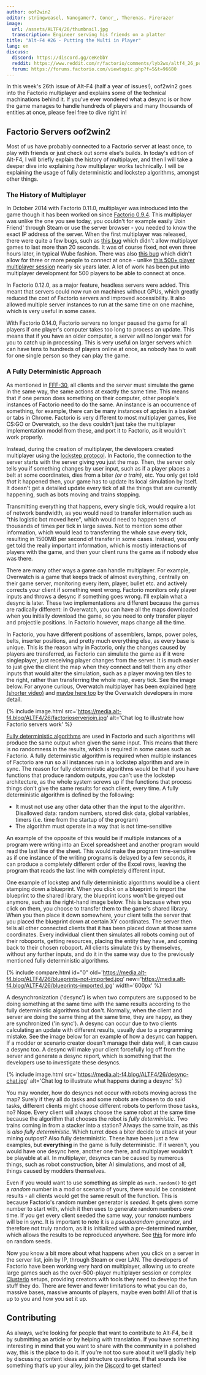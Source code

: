```yaml
---
author: oof2win2
editor: stringweasel, Nanogamer7, Conor_, Therenas, Firerazer
image:
  url: /assets/ALTF4/26/thumbnail.jpg
  transcription: Engineer serving his friends on a platter
title: "Alt-F4 #26 - Putting the Multi in Player"
lang: en
discuss:
  discord: https://discord.gg/ceKebbY
  reddit: https://www.reddit.com/r/factorio/comments/lyb2wx/altf4_26_putting_the_multi_in_player/
  forum: https://forums.factorio.com/viewtopic.php?f=5&t=96680
---
```


In this week's 26th issue of Alt-F4 (half a year of issues!), oof2win2 goes into the Factorio multiplayer and explains some of the technical machinations behind it. If you've ever wondered what a desync is or how the game manages to handle hundreds of players and many thousands of entities at once, please feel free to dive right in!

## Factorio Servers <author>oof2win2</author>

Most of us have probably connected to a Factorio server at least once, to play with friends or just check out some else's builds. In today's edition of Alt-F4, I will briefly explain the history of multiplayer, and then I will take a deeper dive into explaining *how* multiplayer works technically. I will be explaining the usage of fully deterministic and lockstep algorithms, amongst other things.

### The History of Multiplayer

In October 2014 with Factorio 0.11.0, multiplayer was introduced into the game though it has been worked on since [Factorio 0.9.4](https://www.factorio.com/blog/post/fff-26). This multiplayer was unlike the one you see today, you couldn't for example easily 'Join Friend' through Steam or use the server browser - you needed to know the exact IP address of the server. When the first multiplayer was released, there were quite a few bugs, such as [this bug](https://forums.factorio.com/viewtopic.php?t=6285) which didn't allow multiplayer games to last more than 20 seconds. It was of course fixed, not even three hours later, in typical Wube fashion. There was also [this bug](https://forums.factorio.com/viewtopic.php?t=6414) which didn't allow for three or more people to connect at once - unlike [this 500+ player multiplayer session](https://www.factorio.com/blog/post/fff-332) nearly six years later. A lot of work has been put into multiplayer development for 500 players to be able to connect at once.

In Factorio 0.12.0, as a major feature, headless servers were added. This meant that servers could now run on machines without GPUs, which greatly reduced the cost of Factorio servers and improved accessibility. It also allowed multiple server instances to run at the same time on one machine, which is very useful in some cases.

With Factorio 0.14.0, Factorio servers no longer paused the game for all players if one player's computer takes too long to process an update. This means that if you have an older computer, a server will no longer wait for you to catch up in processing. This is very useful on larger servers which can have tens to hundreds of players online at once, as nobody has to wait for one single person so they can play the game.

### A Fully Deterministic Approach

As mentioned in [FFF-30](https://www.factorio.com/blog/post/fff-30), all clients and the server must simulate the game in the same way, the same actions at exactly the same time. This means that if one person does something on their computer, other people's instances of Factorio need to do the same. An instance is an occurrence of something, for example, there can be many instances of apples in a basket or tabs in Chrome. Factorio is very different to most multiplayer games, like CS:GO or Overwatch, so the devs couldn't just take the multiplayer implementation model from these, and port it to Factorio, as it wouldn't work properly.

Instead, during the creation of multiplayer, the developers created multiplayer using the [lockstep protocol](https://en.wikipedia.org/wiki/Lockstep_protocol). In Factorio, the connection to the server starts with the server giving you just the map. Then, the server only tells you if something changes by user input, such as if a player places a belt at some coordinates, dies from a biter *(or a train)*, etc. You only get told *that* it happened then, your game has to update its local simulation by itself. It doesn't get a detailed update every tick of all the things that are currently happening, such as bots moving and trains stopping.

Transmitting everything that happens, every single tick, would require a lot of network bandwidth, as you would need to transfer information such as "this logistic bot moved here", which would need to happen tens of thousands of times per tick in large saves. Not to mention some other information, which would lead to transferring the whole save every tick, resulting in 1500MB per second of transfer in some cases. Instead, you only get told the really important information, which is mostly interactions of players with the game, and then your client runs the game as if nobody else was there.

There are many other ways a game can handle multiplayer. For example, Overwatch is a game that keeps track of almost everything, centrally on their game server, monitoring every item, player, bullet etc. and actively corrects your client if something went wrong. Factorio monitors only player inputs and throws a desync if something goes wrong. I'll explain what a desync is later. These two implementations are different because the games are radically different: in Overwatch, you can have all the maps downloaded when you initially download the game, so you need to only transfer player and projectile positions. In Factorio however, maps change all the time. 

In Factorio, you have different positions of assemblers, lamps, power poles, belts, inserter positions, and pretty much everything else, as every base is unique. This is the reason why in Factorio, only the changes caused by players are transferred, as Factorio can simulate the game as if it were singleplayer, just receiving player changes from the server. It is much easier to just give the client the map when they connect and tell them any other inputs that would alter the simulation, such as a player moving ten tiles to the right, rather than transferring the whole map, every tick. See the image below. For anyone curious, Overwatch multiplayer has been explained [here (shorter video)](https://www.youtube.com/watch?v=vTH2ZPgYujQ) and [maybe here too](https://www.youtube.com/watch?v=W3aieHjyNvw) by the Overwatch developers in more detail.

{% include image.html src='https://media.alt-f4.blog/ALTF4/26/factorioserverjoin.jpg' alt='Chat log to illustrate how Factorio servers work' %}

[Fully deterministic algorithms](https://en.wikipedia.org/wiki/Deterministic_algorithm) are used in Factorio and such algorithms will produce the same output when given the same input. This means that there is no randomness in the results, which is required in some cases such as Factorio. A fully deterministic algorithm is required when multiple instances of Factorio are run so all instances run in a lockstep algorithm and are in sync. The reason for fully deterministic algorithms would be that if you have functions that produce random outputs, you can't use the lockstep architecture, as the whole system screws up if the functions that process things don't give the same results for each client, every time. A fully deterministic algorithm is defined by the following:

* It must not use any other data other than the input to the algorithm. Disallowed data: random numbers, stored disk data, global variables, timers (i.e. time from the startup of the program)
* The algorithm must operate in a way that is not time-sensitive

An example of the opposite of this would be if multiple instances of a program were writing into an Excel spreadsheet and another program would read the last line of the sheet. This would make the program time-sensitive as if one instance of the writing programs is delayed by a few seconds, it can produce a completely different order of the Excel rows, leaving the program that reads the last line with completely different input.

One example of lockstep and fully deterministic algorithms would be a client stamping down a blueprint. When you click on a blueprint to import the blueprint to the shared library, the blueprint icons won't be greyed out anymore, such as the right-hand image below. This is because when you click on them, you choose to transfer them to the game's shared library. When you then place it down somewhere, your client tells the server that you placed the blueprint down at certain XY coordinates. The server then tells all other connected clients that it has been placed down at those same coordinates. Every individual client then simulates all robots coming out of their roboports, getting resources, placing the entity they have, and coming back to their chosen roboport. All clients simulate this by themselves, without any further inputs, and do it in the same way due to the previously mentioned fully deterministic algorithms.

{% include compare.html id="0" old='https://media.alt-f4.blog/ALTF4/26/blueprints-not-imported.jpg' new='https://media.alt-f4.blog/ALTF4/26/blueprints-imported.jpg' width='600px' %}

A desynchronization ('desync') is when two computers are supposed to be doing something at the same time with the same results according to the fully deterministic algorithms but don't. Normally, when the client and server are doing the same thing at the same time, they are happy, as they are synchronized ('in sync'). A desync can occur due to two clients calculating an update with different results, usually due to a programming mistake. See the image below for an example of how a desync can happen. If a modder or scenario creator doesn't manage their data well, it can cause a desync too. A desync will make your client forcefully log off from the server and generate a desync report, which is something that the developers use to investigate these desyncs.

{% include image.html src='https://media.alt-f4.blog/ALTF4/26/desync-chat.jpg' alt='Chat log to illustrate what happens during a desync' %}

You may wonder, how do desyncs not occur with robots moving across the map? Surely if they all do tasks and some robots are chosen to do said tasks, different clients might choose different robots to perform those tasks, no? Nope. Every client will always choose the same robot at the same time because the algorithm that chooses the robot is *fully deterministic*. Two trains coming in from a stacker into a station? Always the same train, as this is *also fully deterministic*. Which turret does a biter decide to attack at your mining outpost? Also fully deterministic. These have been just a few examples, but **everything** in the game is fully deterministic. If it weren't, you would have one desync here, another one there, and multiplayer wouldn't be playable at all. In multiplayer, desyncs can be caused by numerous things, such as robot construction, biter AI simulations, and most of all, things caused by modders themselves.

Even if you would want to use something as simple as `math.random()` to get a *random* number in a mod or scenario of yours, there would be consistent results - all clients would get the same result of the function. This is because Factorio's random number generator is *seeded*. It gets given some number to start with, which it then uses to generate random numbers over time. If you get every client seeded the same way, your *random* numbers will be in sync. It is important to note it is a *pseudorandom* generator, and therefore not truly random, as it is initialized with a pre-determined number, which allows the results to be reproduced anywhere. See [this](https://en.wikipedia.org/wiki/Random_seed) for more info on random seeds.

Now you know a bit more about what happens when you click on a server in the server list, join by IP, through Steam or over LAN. The developers of Factorio have been working very hard on multiplayer, allowing us to create large games such as the over-500-player multiplayer session or complex [Clusterio](https://alt-f4.blog/ALTF4-18/#the-road-to-clusterio-20-hornwitser) setups, providing creators with tools they need to develop the fun stuff they do. There are fewer and fewer limitations to what you can do, massive bases, massive amounts of players, maybe even both! All of that is up to you and how you set it up.

## Contributing

As always, we’re looking for people that want to contribute to Alt-F4, be it by submitting an article or by helping with translation. If you have something interesting in mind that you want to share with the community in a polished way, this is the place to do it. If you’re not too sure about it we’ll gladly help by discussing content ideas and structure questions. If that sounds like something that’s up your alley, join the [Discord](https://discord.gg/nxnCFkb) to get started!
